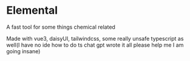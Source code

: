 # Elemental

A fast tool for some things chemical related

Made with vue3, daisyUI, tailwindcss, some really unsafe typescript as well(I have no ide how to do ts chat gpt wrote it all please help me I am going insane)